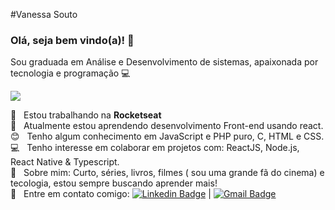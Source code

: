 #Vanessa Souto

### Olá, seja bem vindo(a)! 👋

Sou graduada em Análise e Desenvolvimento de sistemas, apaixonada por tecnologia e programação :computer:


<!--
**vansoufer/vansoufer** is a ✨ _special_ ✨ repository because its `README.md` (this file) appears on your GitHub profile.

Here are some ideas to get you started:

- 🔭 I’m currently working on ...
- 🌱 I’m currently learning ...
- 👯 I’m looking to collaborate on ...
- 🤔 I’m looking for help with ...
- 💬 Ask me about ...
- 📫 How to reach me: ...
- 😄 Pronouns: ...
- ⚡ Fun fact: ...
-->
<img width="auto" src="https://github.com/tgmarinho/tgmarinho/blob/master/banner.png">

 :rocket:  &nbsp; Estou trabalhando na **Rocketseat**
 <br/> :purple_heart: &nbsp; Atualmente estou aprendendo desenvolvimento Front-end usando react.
 <br/> :blush: &nbsp; Tenho algum conhecimento em JavaScript e PHP puro, C, HTML e CSS.
 <br/> :computer: &nbsp; Tenho interesse em colaborar em projetos com: ReactJS, Node.js, React Native & Typescript.
 <br/> 💬  &nbsp; Sobre mim: Curto, séries, livros, filmes ( sou uma grande fã do cinema) e tecologia, estou sempre buscando aprender mais!
 <br/> :email: &nbsp; Entre em contato comigo: [![Linkedin Badge](https://img.shields.io/badge/-VanessaSouto-blue?style=flat-square&logo=Linkedin&logoColor=white&link=https://www.linkedin.com/in/vanessa-souto-1329b4163/)](https://www.linkedin.com/in/vanessa-souto-1329b4163/) 
| 
[![Gmail Badge](https://img.shields.io/badge/-vansouferr@gmail.com-c14438?style=flat-square&logo=Gmail&logoColor=white&link=mailto:vansouferr@gmail.com)](mailto:vansouferr@gmail.com)

